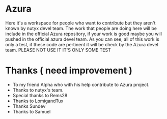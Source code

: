 # Azura 
Here it's a workspace for people who want to contribute but they aren't known by nutyx devel team.
The work that people are doing here will be include in the official Azura repository, if your work is good maybe you will pushed in the official azura devel team.
As you can see, all of this work is only a test, if these code are pertinent it will be check by the Azura devel team.
PLEASE NOT USE IT IT'S ONLY SOME TEST 

# Thanks ( need improvement )
- To my friend Alpha who with his help contribute to Azura project.
- Thanks to nutyx's team.
- Special thanks to Rems28 
- Thanks to LomigandTux
- Thanks Sundev 
- Thanks to Samuel

